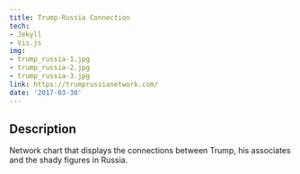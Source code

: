 ```yaml
---
title: Trump-Russia Connection
tech:
- Jekyll
- Vis.js
img:
- trump_russia-1.jpg
- trump_russia-2.jpg
- trump_russia-3.jpg
link: https://trumprussianetwork.com/
date: '2017-03-30'
---
```


## Description
Network chart that displays the connections between Trump, his associates and the shady figures in Russia.
